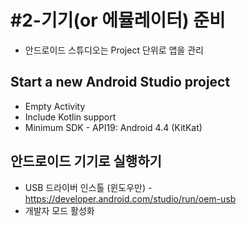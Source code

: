 # #2-기기(or 에뮬레이터) 준비

* 안드로이드 스튜디오는 Project 단위로 앱을 관리



## Start a new Android Studio project

* Empty Activity
* Include Kotlin support
* Minimum SDK - API19: Android 4.4 (KitKat)



## 안드로이드 기기로 실행하기

* USB 드라이버 인스톨 (윈도우만) - https://developer.android.com/studio/run/oem-usb
* 개발자 모드 활성화